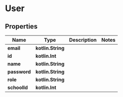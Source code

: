 
# User

## Properties
| Name | Type | Description | Notes |
| ------------ | ------------- | ------------- | ------------- |
| **email** | **kotlin.String** |  |  |
| **id** | **kotlin.Int** |  |  |
| **name** | **kotlin.String** |  |  |
| **password** | **kotlin.String** |  |  |
| **role** | **kotlin.String** |  |  |
| **schoolId** | **kotlin.Int** |  |  |



